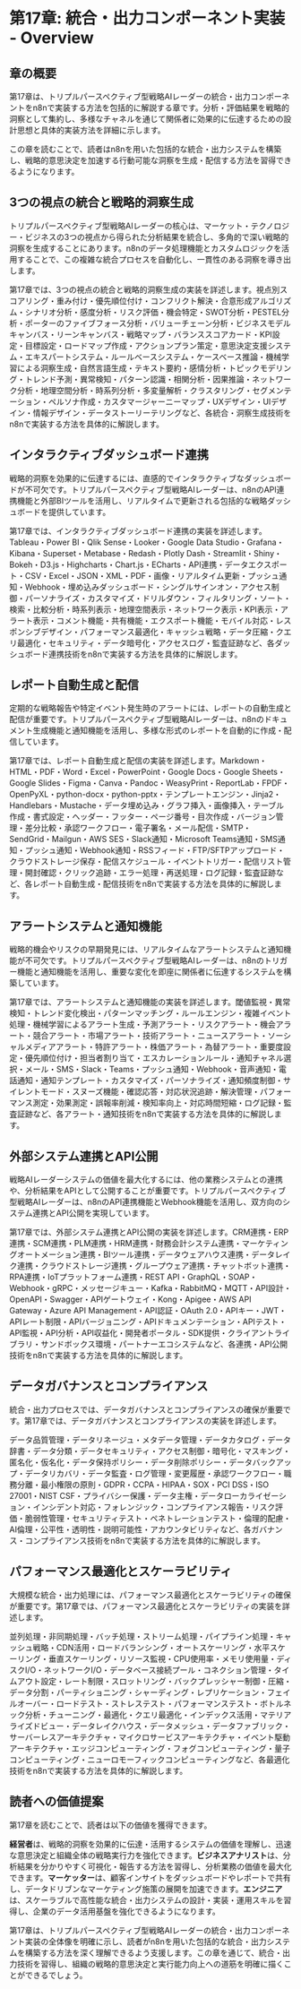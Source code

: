# 第17章: 統合・出力コンポーネント実装 - Overview

## 章の概要

第17章は、トリプルパースペクティブ型戦略AIレーダーの統合・出力コンポーネントをn8nで実装する方法を包括的に解説する章です。分析・評価結果を戦略的洞察として集約し、多様なチャネルを通じて関係者に効果的に伝達するための設計思想と具体的実装方法を詳細に示します。

この章を読むことで、読者はn8nを用いた包括的な統合・出力システムを構築し、戦略的意思決定を加速する行動可能な洞察を生成・配信する方法を習得できるようになります。

## 3つの視点の統合と戦略的洞察生成

トリプルパースペクティブ型戦略AIレーダーの核心は、マーケット・テクノロジー・ビジネスの3つの視点から得られた分析結果を統合し、多角的で深い戦略的洞察を生成することにあります。n8nのデータ処理機能とカスタムロジックを活用することで、この複雑な統合プロセスを自動化し、一貫性のある洞察を導き出します。

第17章では、3つの視点の統合と戦略的洞察生成の実装を詳述します。視点別スコアリング・重み付け・優先順位付け・コンフリクト解決・合意形成アルゴリズム・シナリオ分析・感度分析・リスク評価・機会特定・SWOT分析・PESTEL分析・ポーターのファイブフォース分析・バリューチェーン分析・ビジネスモデルキャンバス・リーンキャンバス・戦略マップ・バランススコアカード・KPI設定・目標設定・ロードマップ作成・アクションプラン策定・意思決定支援システム・エキスパートシステム・ルールベースシステム・ケースベース推論・機械学習による洞察生成・自然言語生成・テキスト要約・感情分析・トピックモデリング・トレンド予測・異常検知・パターン認識・相関分析・因果推論・ネットワーク分析・地理空間分析・時系列分析・多変量解析・クラスタリング・セグメンテーション・ペルソナ作成・カスタマージャーニーマップ・UXデザイン・UIデザイン・情報デザイン・データストーリーテリングなど、各統合・洞察生成技術をn8nで実装する方法を具体的に解説します。

## インタラクティブダッシュボード連携

戦略的洞察を効果的に伝達するには、直感的でインタラクティブなダッシュボードが不可欠です。トリプルパースペクティブ型戦略AIレーダーは、n8nのAPI連携機能と外部BIツールを活用し、リアルタイムで更新される包括的な戦略ダッシュボードを提供しています。

第17章では、インタラクティブダッシュボード連携の実装を詳述します。Tableau・Power BI・Qlik Sense・Looker・Google Data Studio・Grafana・Kibana・Superset・Metabase・Redash・Plotly Dash・Streamlit・Shiny・Bokeh・D3.js・Highcharts・Chart.js・ECharts・API連携・データエクスポート・CSV・Excel・JSON・XML・PDF・画像・リアルタイム更新・プッシュ通知・Webhook・埋め込みダッシュボード・シングルサインオン・アクセス制御・パーソナライズ・カスタマイズ・ドリルダウン・フィルタリング・ソート・検索・比較分析・時系列表示・地理空間表示・ネットワーク表示・KPI表示・アラート表示・コメント機能・共有機能・エクスポート機能・モバイル対応・レスポンシブデザイン・パフォーマンス最適化・キャッシュ戦略・データ圧縮・クエリ最適化・セキュリティ・データ暗号化・アクセスログ・監査証跡など、各ダッシュボード連携技術をn8nで実装する方法を具体的に解説します。

## レポート自動生成と配信

定期的な戦略報告や特定イベント発生時のアラートには、レポートの自動生成と配信が重要です。トリプルパースペクティブ型戦略AIレーダーは、n8nのドキュメント生成機能と通知機能を活用し、多様な形式のレポートを自動的に作成・配信しています。

第17章では、レポート自動生成と配信の実装を詳述します。Markdown・HTML・PDF・Word・Excel・PowerPoint・Google Docs・Google Sheets・Google Slides・Figma・Canva・Pandoc・WeasyPrint・ReportLab・FPDF・OpenPyXL・python-docx・python-pptx・テンプレートエンジン・Jinja2・Handlebars・Mustache・データ埋め込み・グラフ挿入・画像挿入・テーブル作成・書式設定・ヘッダー・フッター・ページ番号・目次作成・バージョン管理・差分比較・承認ワークフロー・電子署名・メール配信・SMTP・SendGrid・Mailgun・AWS SES・Slack通知・Microsoft Teams通知・SMS通知・プッシュ通知・Webhook通知・RSSフィード・FTP/SFTPアップロード・クラウドストレージ保存・配信スケジュール・イベントトリガー・配信リスト管理・開封確認・クリック追跡・エラー処理・再送処理・ログ記録・監査証跡など、各レポート自動生成・配信技術をn8nで実装する方法を具体的に解説します。

## アラートシステムと通知機能

戦略的機会やリスクの早期発見には、リアルタイムなアラートシステムと通知機能が不可欠です。トリプルパースペクティブ型戦略AIレーダーは、n8nのトリガー機能と通知機能を活用し、重要な変化を即座に関係者に伝達するシステムを構築しています。

第17章では、アラートシステムと通知機能の実装を詳述します。閾値監視・異常検知・トレンド変化検出・パターンマッチング・ルールエンジン・複雑イベント処理・機械学習によるアラート生成・予測アラート・リスクアラート・機会アラート・競合アラート・市場アラート・技術アラート・ニュースアラート・ソーシャルメディアアラート・特許アラート・株価アラート・為替アラート・重要度設定・優先順位付け・担当者割り当て・エスカレーションルール・通知チャネル選択・メール・SMS・Slack・Teams・プッシュ通知・Webhook・音声通知・電話通知・通知テンプレート・カスタマイズ・パーソナライズ・通知頻度制御・サイレントモード・スヌーズ機能・確認応答・対応状況追跡・解決管理・パフォーマンス測定・効果測定・誤報率削減・検知率向上・対応時間短縮・ログ記録・監査証跡など、各アラート・通知技術をn8nで実装する方法を具体的に解説します。

## 外部システム連携とAPI公開

戦略AIレーダーシステムの価値を最大化するには、他の業務システムとの連携や、分析結果をAPIとして公開することが重要です。トリプルパースペクティブ型戦略AIレーダーは、n8nのAPI連携機能とWebhook機能を活用し、双方向のシステム連携とAPI公開を実現しています。

第17章では、外部システム連携とAPI公開の実装を詳述します。CRM連携・ERP連携・SCM連携・PLM連携・HRM連携・財務会計システム連携・マーケティングオートメーション連携・BIツール連携・データウェアハウス連携・データレイク連携・クラウドストレージ連携・グループウェア連携・チャットボット連携・RPA連携・IoTプラットフォーム連携・REST API・GraphQL・SOAP・Webhook・gRPC・メッセージキュー・Kafka・RabbitMQ・MQTT・API設計・OpenAPI・Swagger・APIゲートウェイ・Kong・Apigee・AWS API Gateway・Azure API Management・API認証・OAuth 2.0・APIキー・JWT・APIレート制限・APIバージョニング・APIドキュメンテーション・APIテスト・API監視・API分析・API収益化・開発者ポータル・SDK提供・クライアントライブラリ・サンドボックス環境・パートナーエコシステムなど、各連携・API公開技術をn8nで実装する方法を具体的に解説します。

## データガバナンスとコンプライアンス

統合・出力プロセスでは、データガバナンスとコンプライアンスの確保が重要です。第17章では、データガバナンスとコンプライアンスの実装を詳述します。

データ品質管理・データリネージュ・メタデータ管理・データカタログ・データ辞書・データ分類・データセキュリティ・アクセス制御・暗号化・マスキング・匿名化・仮名化・データ保持ポリシー・データ削除ポリシー・データバックアップ・データリカバリ・データ監査・ログ管理・変更履歴・承認ワークフロー・職務分離・最小権限の原則・GDPR・CCPA・HIPAA・SOX・PCI DSS・ISO 27001・NIST CSF・プライバシー保護・データ主権・データローカライゼーション・インシデント対応・フォレンジック・コンプライアンス報告・リスク評価・脆弱性管理・セキュリティテスト・ペネトレーションテスト・倫理的配慮・AI倫理・公平性・透明性・説明可能性・アカウンタビリティなど、各ガバナンス・コンプライアンス技術をn8nで実装する方法を具体的に解説します。

## パフォーマンス最適化とスケーラビリティ

大規模な統合・出力処理には、パフォーマンス最適化とスケーラビリティの確保が重要です。第17章では、パフォーマンス最適化とスケーラビリティの実装を詳述します。

並列処理・非同期処理・バッチ処理・ストリーム処理・パイプライン処理・キャッシュ戦略・CDN活用・ロードバランシング・オートスケーリング・水平スケーリング・垂直スケーリング・リソース監視・CPU使用率・メモリ使用量・ディスクI/O・ネットワークI/O・データベース接続プール・コネクション管理・タイムアウト設定・レート制限・スロットリング・バックプレッシャー制御・圧縮・データ分割・パーティショニング・シャーディング・レプリケーション・フェイルオーバー・ロードテスト・ストレステスト・パフォーマンステスト・ボトルネック分析・チューニング・最適化・クエリ最適化・インデックス活用・マテリアライズドビュー・データレイクハウス・データメッシュ・データファブリック・サーバーレスアーキテクチャ・マイクロサービスアーキテクチャ・イベント駆動アーキテクチャ・エッジコンピューティング・フォグコンピューティング・量子コンピューティング・ニューロモーフィックコンピューティングなど、各最適化技術をn8nで実装する方法を具体的に解説します。

## 読者への価値提案

第17章を読むことで、読者は以下の価値を獲得できます。

**経営者**は、戦略的洞察を効果的に伝達・活用するシステムの価値を理解し、迅速な意思決定と組織全体の戦略実行力を強化できます。**ビジネスアナリスト**は、分析結果を分かりやすく可視化・報告する方法を習得し、分析業務の価値を最大化できます。**マーケッター**は、顧客インサイトをダッシュボードやレポートで共有し、データドリブンなマーケティング施策の展開を加速できます。**エンジニア**は、スケーラブルで高性能な統合・出力システムの設計・実装・運用スキルを習得し、企業のデータ活用基盤を強化できるようになります。

第17章は、トリプルパースペクティブ型戦略AIレーダーの統合・出力コンポーネント実装の全体像を明確に示し、読者がn8nを用いた包括的な統合・出力システムを構築する方法を深く理解できるよう支援します。この章を通じて、統合・出力技術を習得し、組織の戦略的意思決定と実行能力向上への道筋を明確に描くことができるでしょう。

